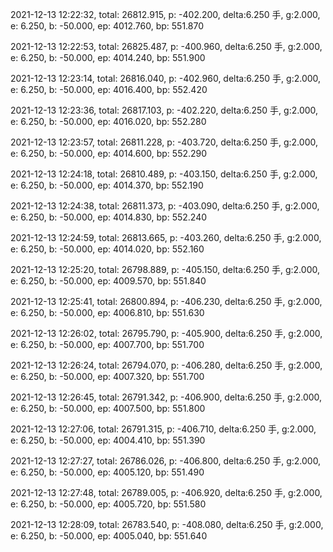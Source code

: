 2021-12-13 12:22:32, total: 26812.915, p: -402.200, delta:6.250 手, g:2.000, e: 6.250, b: -50.000, ep: 4012.760, bp: 551.870

2021-12-13 12:22:53, total: 26825.487, p: -400.960, delta:6.250 手, g:2.000, e: 6.250, b: -50.000, ep: 4014.240, bp: 551.900

2021-12-13 12:23:14, total: 26816.040, p: -402.960, delta:6.250 手, g:2.000, e: 6.250, b: -50.000, ep: 4016.400, bp: 552.420

2021-12-13 12:23:36, total: 26817.103, p: -402.220, delta:6.250 手, g:2.000, e: 6.250, b: -50.000, ep: 4016.020, bp: 552.280

2021-12-13 12:23:57, total: 26811.228, p: -403.720, delta:6.250 手, g:2.000, e: 6.250, b: -50.000, ep: 4014.600, bp: 552.290

2021-12-13 12:24:18, total: 26810.489, p: -403.150, delta:6.250 手, g:2.000, e: 6.250, b: -50.000, ep: 4014.370, bp: 552.190

2021-12-13 12:24:38, total: 26811.373, p: -403.090, delta:6.250 手, g:2.000, e: 6.250, b: -50.000, ep: 4014.830, bp: 552.240

2021-12-13 12:24:59, total: 26813.665, p: -403.260, delta:6.250 手, g:2.000, e: 6.250, b: -50.000, ep: 4014.020, bp: 552.160

2021-12-13 12:25:20, total: 26798.889, p: -405.150, delta:6.250 手, g:2.000, e: 6.250, b: -50.000, ep: 4009.570, bp: 551.840

2021-12-13 12:25:41, total: 26800.894, p: -406.230, delta:6.250 手, g:2.000, e: 6.250, b: -50.000, ep: 4006.810, bp: 551.630

2021-12-13 12:26:02, total: 26795.790, p: -405.900, delta:6.250 手, g:2.000, e: 6.250, b: -50.000, ep: 4007.700, bp: 551.700

2021-12-13 12:26:24, total: 26794.070, p: -406.280, delta:6.250 手, g:2.000, e: 6.250, b: -50.000, ep: 4007.320, bp: 551.700

2021-12-13 12:26:45, total: 26791.342, p: -406.900, delta:6.250 手, g:2.000, e: 6.250, b: -50.000, ep: 4007.500, bp: 551.800

2021-12-13 12:27:06, total: 26791.315, p: -406.710, delta:6.250 手, g:2.000, e: 6.250, b: -50.000, ep: 4004.410, bp: 551.390

2021-12-13 12:27:27, total: 26786.026, p: -406.800, delta:6.250 手, g:2.000, e: 6.250, b: -50.000, ep: 4005.120, bp: 551.490

2021-12-13 12:27:48, total: 26789.005, p: -406.920, delta:6.250 手, g:2.000, e: 6.250, b: -50.000, ep: 4005.720, bp: 551.580

2021-12-13 12:28:09, total: 26783.540, p: -408.080, delta:6.250 手, g:2.000, e: 6.250, b: -50.000, ep: 4005.040, bp: 551.640